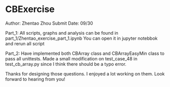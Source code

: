 # CBExercise
Author: Zhentao Zhou
Submit Date: 09/30

Part_1:
All scripts, graphs and analysis can be found in part_1/Zhentao_exercise_part_1.ipynb
You can open it in jupyter notebbok and rerun all script

Part_2:
Have implemented both CBArray class and CBArrayEasyMin class to pass all unittests.
Made a small modification on test_case_48 in test_cb_array.py since I think there should be a typo error.

Thanks for designing those questions. I enjoyed a lot working on them. Look forward to hearing from you!

